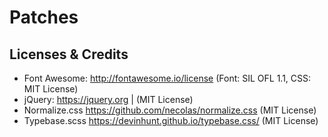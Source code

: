 # Patches

## Licenses & Credits

- Font Awesome: http://fontawesome.io/license (Font: SIL OFL 1.1, CSS: MIT License)
- jQuery: https://jquery.org | (MIT License)
- Normalize.css https://github.com/necolas/normalize.css (MIT License)
- Typebase.scss https://devinhunt.github.io/typebase.css/ (MIT License)

